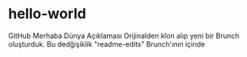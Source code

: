 # hello-world
GitHub Merhaba Dünya Açıklaması
Orijinalden klon alıp yeni bir Brunch oluşturduk. Bu dedğişiklik "readme-edits" Brunch'ının içinde
